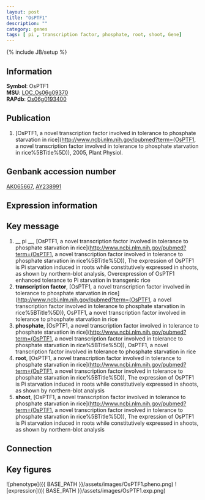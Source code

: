 ```yaml
---
layout: post
title: "OsPTF1"
description: ""
category: genes
tags: [ pi , transcription factor, phosphate, root, shoot, Gene]
---
```

{% include JB/setup %}

## Information
__Symbol__: OsPTF1  
__MSU__: [LOC_Os06g09370](http://rice.plantbiology.msu.edu/cgi-bin/ORF_infopage.cgi?orf=LOC_Os06g09370)  
__RAPdb__: [Os06g0193400](http://rapdb.dna.affrc.go.jp/viewer/gbrowse_details/irgsp1?name=Os06g0193400)  

## Publication
1. [OsPTF1, a novel transcription factor involved in tolerance to phosphate starvation in rice](http://www.ncbi.nlm.nih.gov/pubmed?term=(OsPTF1, a novel transcription factor involved in tolerance to phosphate starvation in rice%5BTitle%5D)), 2005, Plant Physiol.

## Genbank accession number
[AK065667](http://www.ncbi.nlm.nih.gov/nuccore/AK065667), [AY238991](http://www.ncbi.nlm.nih.gov/nuccore/AY238991)

## Expression information

## Key message
1. __ pi __, [OsPTF1, a novel transcription factor involved in tolerance to phosphate starvation in rice](http://www.ncbi.nlm.nih.gov/pubmed?term=(OsPTF1, a novel transcription factor involved in tolerance to phosphate starvation in rice%5BTitle%5D)),  The expression of OsPTF1 is Pi starvation induced in roots while constitutively expressed in shoots, as shown by northern-blot analysis, Overexpression of OsPTF1 enhanced tolerance to Pi starvation in transgenic rice
2. __transcription factor__, [OsPTF1, a novel transcription factor involved in tolerance to phosphate starvation in rice](http://www.ncbi.nlm.nih.gov/pubmed?term=(OsPTF1, a novel transcription factor involved in tolerance to phosphate starvation in rice%5BTitle%5D)), OsPTF1, a novel transcription factor involved in tolerance to phosphate starvation in rice
3. __phosphate__, [OsPTF1, a novel transcription factor involved in tolerance to phosphate starvation in rice](http://www.ncbi.nlm.nih.gov/pubmed?term=(OsPTF1, a novel transcription factor involved in tolerance to phosphate starvation in rice%5BTitle%5D)), OsPTF1, a novel transcription factor involved in tolerance to phosphate starvation in rice
4. __root__, [OsPTF1, a novel transcription factor involved in tolerance to phosphate starvation in rice](http://www.ncbi.nlm.nih.gov/pubmed?term=(OsPTF1, a novel transcription factor involved in tolerance to phosphate starvation in rice%5BTitle%5D)),  The expression of OsPTF1 is Pi starvation induced in roots while constitutively expressed in shoots, as shown by northern-blot analysis
5. __shoot__, [OsPTF1, a novel transcription factor involved in tolerance to phosphate starvation in rice](http://www.ncbi.nlm.nih.gov/pubmed?term=(OsPTF1, a novel transcription factor involved in tolerance to phosphate starvation in rice%5BTitle%5D)),  The expression of OsPTF1 is Pi starvation induced in roots while constitutively expressed in shoots, as shown by northern-blot analysis

## Connection

## Key figures
![phenotype]({{ BASE_PATH }}/assets/images/OsPTF1.pheno.png)
![expression]({{ BASE_PATH }}/assets/images/OsPTF1.exp.png)


